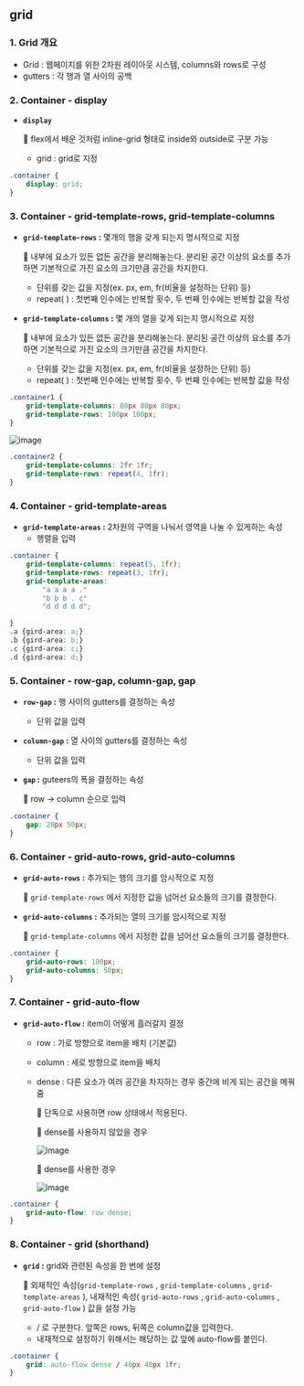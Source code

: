 ## **grid**

### 1. Grid 개요

- Grid : 웹페이지를 위한 2차원 레이아웃 시스템, columns와 rows로 구성
- gutters : 각 행과 열 사이의 공백

### 2. Container - display

- **`display`**

    📎 flex에서 배운 것처럼 inline-grid 형태로 inside와 outside로 구분 가능

    - grid : grid로 지정

```css
.container {
	display: grid;
}
```

### 3. Container - grid-template-rows, grid-template-columns

- **`grid-template-rows` :** 몇개의 행을 갖게 되는지 명시적으로 지정

    📎 내부에 요소가 있든 없든 공간을 분리해놓는다. 분리된 공간 이상의 요소를 추가하면 기본적으로 가진 요소의 크기만큼 공간을 차지한다.

    - 단위를 갖는 값을 지정(ex. px, em, fr(비율을 설정하는 단위) 등)
    - repeat( ) : 첫번째 인수에는 반복할 횟수, 두 번째 인수에는 반복할 값을 작성
- **`grid-template-columns` :** 몇 개의 열을 갖게 되는지 명시적으로 지정

    📎 내부에 요소가 있든 없든 공간을 분리해놓는다. 분리된 공간 이상의 요소를 추가하면 기본적으로 가진 요소의 크기만큼 공간을 차지한다.

    - 단위를 갖는 값을 지정(ex. px, em, fr(비율을 설정하는 단위) 등)
    - repeat( ) : 첫번째 인수에는 반복할 횟수, 두 번째 인수에는 반복할 값을 작성

```css
.container1 {
	grid-template-columns: 80px 80px 80px;
	grid-template-rows: 100px 100px;
}
```

![image](https://user-images.githubusercontent.com/57048162/133280047-94a5946f-ed2e-46dd-8838-7922309863da.png)

```css
.container2 {
	grid-template-columns: 2fr 1fr;
	grid-template-rows: repeat(4, 1fr);
}
```

### 4. Container - grid-template-areas

- **`grid-template-areas` :** 2차원의 구역을 나눠서 영역을 나눌 수 있게하는 속성
    - 행렬을 입력

```css
.container {
	grid-template-columns: repeat(5, 1fr);
	grid-template-rows: repeat(3, 1fr);
	grid-template-areas: 
		"a a a a ."
		"b b b . c"
		"d d d d d";

}
.a {gird-area: a;}
.b {gird-area: b;}
.c {gird-area: c;}
.d {gird-area: d;}
```

### 5. Container - row-gap, column-gap, gap

- **`row-gap` :** 행 사이의 gutters를 결정하는 속성
    - 단위 값을 입력
- **`column-gap` :** 열 사이의 gutters를 결정하는 속성
    - 단위 값을 입력
- **`gap` :** guteers의 폭을 결정하는 속성

    📎 row → column 순으로 입력

```css
.container {
	gap: 20px 50px;
}
```

### 6. Container - grid-auto-rows, grid-auto-columns

- **`grid-auto-rows` :** 추가되는 행의 크기를 암시적으로 지정

    📎 `grid-template-rows` 에서 지정한 값을 넘어선 요소들의 크기를 결정한다. 

- **`grid-auto-columns` :** 추가되는 열의 크기를 암시적으로 지정

    📎 `grid-template-columns` 에서 지정한 값을 넘어선 요소들의 크기를 결정한다. 

```css
.container {
	grid-auto-rows: 100px;
	grid-auto-columns: 50px;
}
```

### 7. Container - grid-auto-flow

- **`grid-auto-flow` :** item이 어떻게 흘러갈지 결정
    - row : 가로 방향으로 item을 배치 (기본값)
    - column : 세로 방향으로 item을 배치
    - dense : 다른 요소가 여러 공간을 차지하는 경우 중간에 비게 되는 공간을 메꿔줌

        📎 단독으로 사용하면 row 상태에서 적용된다.

        📎 dense를 사용하지 않았을 경우

        ![image](https://user-images.githubusercontent.com/57048162/133287110-31629dd5-192a-40ec-bb57-8a0a4454ee15.png)

        📎 dense를 사용한 경우

        ![image](https://user-images.githubusercontent.com/57048162/133287130-e2a09cab-6d32-4385-a917-3d1d9c9d21cb.png)

```css
.container {
	grid-auto-flow: row dense;
}
```

### 8. Container - grid (shorthand)

- **`grid` :** grid와 관련된 속성을 한 번에 설정

    📎 외재적인 속성(`grid-template-rows` , `grid-template-columns` , `grid-template-areas` ), 내재적인 속성( `grid-auto-rows` , `grid-auto-columns` , `grid-auto-flow` ) 값을 설정 가능

    - / 로 구분한다. 앞쪽은 rows, 뒤쪽은 column값을 입력한다.
    - 내재적으로 설정하기 위해서는 해당하는 값 앞에 auto-flow를 붙인다.

```css
.container {
	grid: auto-flow dense / 40px 40px 1fr;
}
```


